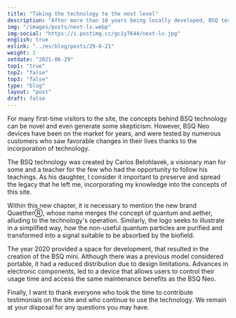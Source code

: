 ```yaml
---
title: "Taking the technology to the next level"
description: "After more than 10 years being locally developed, BSQ technology is taking the next step into the international market with a new brand and website."
img: "/images/posts/next-lv.webp"
img-social: "https://i.postimg.cc/gc1y7644/next-lv.jpg"
english: true
eslink: "../es/blog/posts/29-6-21"
weight: 1
setdate: "2021-06-29"
top1: "true"
top2: "false"
top3: "false"
type: "blog"
layout: "post"
draft: false
---
```


For many first-time visitors to the site, the concepts behind BSQ technology can be novel and even generate some skepticism. However, BSQ Neo devices have been on the market for years, and were tested by numerous customers who saw favorable changes in their lives thanks to the incorporation of technology.

The BSQ technology was created by Carlos Belohlavek, a visionary man for some and a teacher for the few who had the opportunity to follow his teachings. As his daughter, I consider it important to preserve and spread the legacy that he left me, incorporating my knowledge into the concepts of this site.

Within this new chapter, it is necessary to mention the new brand QuaetherⓇ, whose name merges the concept of quantum and aether, alluding to the technology's operation. Similarly, the logo seeks to illustrate in a simplified way, how the non-useful quantum particles are purified and transformed into a signal suitable to be absorbed by the biofield.

The year 2020 provided a space for development, that resulted in the creation of the BSQ mini. Although there was a previous model considered portable, it had a reduced distribution due to design limitations. Advances in electronic components, led to a device that allows users to control their usage time and access the same maintenance benefits as the BSQ Neo.

Finally, I want to thank everyone who took the time to contribute testimonials on the site and who continue to use the technology. We remain at your disposal for any questions you may have.
